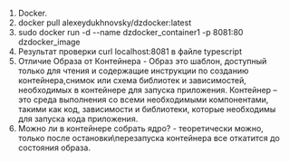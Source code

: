 1. Docker.
2. docker pull alexeydukhnovsky/dzdocker:latest
3. sudo docker run -d --name dzdocker_container1 -p 8081:80 dzdocker_image
4. Результат проверки curl localhost:8081 в файле typescript
5. Отличие Образа от Контейнера - Образ это шаблон, доступный только для чтения и содержащие инструкции по созданию контейнера,снимок или схема библиотек и зависимостей, необходимых в контейнере для запуска приложения. Контейнер – это среда выполнения со всеми необходимыми компонентами, такими как код, зависимости и библиотеки, которые необходимы для запуска кода приложения.
6. Можно ли в контейнере собрать ядро? - теоретически можно, только после остановки\перезапуска контейнера все откатится до состояния образа.
